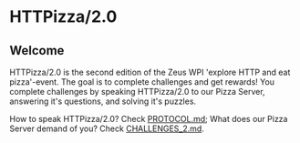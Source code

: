 # HTTPizza/2.0

## Welcome

HTTPizza/2.0 is the second edition of the Zeus WPI 'explore HTTP and eat pizza'-event. The goal is to complete challenges and get rewards! You complete challenges by speaking HTTPizza/2.0 to our Pizza Server, answering it's questions, and solving it's puzzles.

How to speak HTTPizza/2.0? Check [PROTOCOL.md](./PROTOCOL.md);
What does our Pizza Server demand of you? Check [CHALLENGES_2.md](./CHALLENGES_2.md).